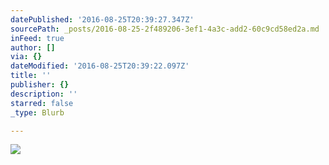 ```yaml
---
datePublished: '2016-08-25T20:39:27.347Z'
sourcePath: _posts/2016-08-25-2f489206-3ef1-4a3c-add2-60c9cd58ed2a.md
inFeed: true
author: []
via: {}
dateModified: '2016-08-25T20:39:22.097Z'
title: ''
publisher: {}
description: ''
starred: false
_type: Blurb

---
```

![](https://the-grid-user-content.s3-us-west-2.amazonaws.com/a4c8a3c3-b191-4fb5-88e1-73d1b7ba2dc5.jpg)